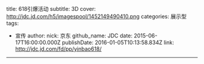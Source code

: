 title: 618引爆活动
subtitle: 3D
cover: http://jdc.jd.com/h5/imagespool/1452149490410.png
categories: 展示型
tags:
  - 宣传
author:
  nick: 京东
  github_name: JDC
date: 2015-06-17T16:00:00.000Z
publishDate: 2016-01-05T10:13:58.834Z
link: http://jdc.jd.com/fd/pp/yinbao618/
---
